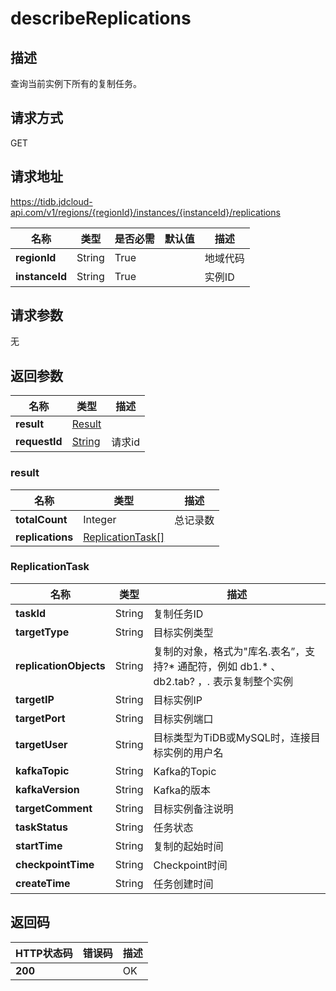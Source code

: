 # describeReplications


## 描述
查询当前实例下所有的复制任务。

## 请求方式
GET

## 请求地址
https://tidb.jdcloud-api.com/v1/regions/{regionId}/instances/{instanceId}/replications

|名称|类型|是否必需|默认值|描述|
|---|---|---|---|---|
|**regionId**|String|True| |地域代码|
|**instanceId**|String|True| |实例ID|

## 请求参数
无


## 返回参数
|名称|类型|描述|
|---|---|---|
|**result**|[Result](describereplications#result)| |
|**requestId**|[String](describereplications#result)|请求id|

### <div id="result">result</div>
|名称|类型|描述|
|---|---|---|
|**totalCount**|Integer|总记录数|
|**replications**|[ReplicationTask[]](describereplications#replicationtask)| |
### <div id="replicationtask">ReplicationTask</div>
|名称|类型|描述|
|---|---|---|
|**taskId**|String|复制任务ID|
|**targetType**|String|目标实例类型|
|**replicationObjects**|String|复制的对象，格式为"库名.表名”，支持?* 通配符，例如 db1.* 、 db2.tab? ，*.* 表示复制整个实例|
|**targetIP**|String|目标实例IP|
|**targetPort**|String|目标实例端口|
|**targetUser**|String|目标类型为TiDB或MySQL时，连接目标实例的用户名|
|**kafkaTopic**|String|Kafka的Topic|
|**kafkaVersion**|String|Kafka的版本|
|**targetComment**|String|目标实例备注说明|
|**taskStatus**|String|任务状态|
|**startTime**|String|复制的起始时间|
|**checkpointTime**|String|Checkpoint时间|
|**createTime**|String|任务创建时间|

## 返回码
|HTTP状态码|错误码|描述|
|---|---|---|
|**200**||OK|
